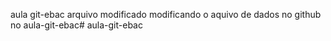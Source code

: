 aula git-ebac
arquivo modificado
modificando o aquivo de dados no github no aula-git-ebac# aula-git-ebac
